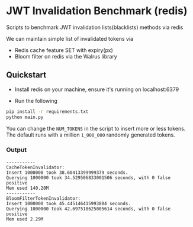 # JWT Invalidation Benchmark (redis)

Scripts to benchmark JWT invalidation lists(blacklists) methods via redis

We can maintain simple list of invalidated tokens via

- Redis cache feature SET with expiry(px)
- Bloom filter on redis via the Walrus library

## Quickstart

- Install redis on your machine, ensure it's running on localhost:6379

- Run the following

```bash
pip install -r requirements.txt
python main.py
```

You can change the `NUM_TOKENS` in the script to insert more or less tokens.
The default runs with a million `1_000_000` randomly generated tokens.

### Output

```text
-----------
CacheTokenInvalidator:
Insert 1000000 took 38.60413399999379 seconds.
Querying 1000000 took 34.529506833001506 seconds, with 0 false positive
Mem used 140.20M
-----------
BloomFilterTokenInvalidator:
Insert 1000000 took 45.445146415993804 seconds.
Querying 1000000 took 42.697518625005614 seconds, with 0 false positive
Mem used 2.29M
```
